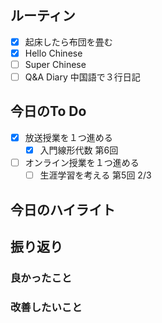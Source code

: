 ## ルーティン
- [x] 起床したら布団を畳む
- [x] Hello Chinese
- [ ] Super Chinese
- [ ] Q&A Diary 中国語で３行日記
## 今日のTo Do
- [x] 放送授業を１つ進める
	- [x] 入門線形代数 第6回
- [ ] オンライン授業を１つ進める
	- [ ] 生涯学習を考える 第5回 2/3
## 今日のハイライト
## 振り返り
### 良かったこと
### 改善したいこと
